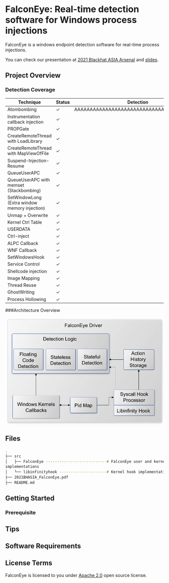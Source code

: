 # FalconEye: Real-time detection software for Windows process injections

FalconEye is a windows endpoint detection software for real-time process
injections.

You can check our presentation at [2021 Blackhat ASIA Arsenal](https://www.blackhat.com/asia-21/arsenal/schedule/#falconeye-windows-process-injection-techniques---catch-them-all-22612) and [slides](https://github.com/rajiv2790/FalconEye/blob/main/2021BHASIA_FalconEye.pdf).

## Project Overview

### Detection Coverage
| Technique     | Status        | Detection  |
| ------------- | ------------- | -----------|
| Atombombing   | &check;       | AAAAAAAAAAAAAAAAAAAAAAAAAAAAAAAAAAAAAAAAA  |
| Instrumentation callback injection      | &check;        |    |
| PROPGate | &check;       |    |
| CreateRemoteThread with LoadLibrary| &check;       |    |
| CreateRemoteThread with MapViewOfFile | &check;       |    |
| Suspend-Injection-Resume | &check;       |    |
| QueueUserAPC | &check;       |    |
| QueueUserAPC with memset (Stackbombing) | &check;       |    |
| SetWindowLong (Extra window memory injection) | &check;       |    |
| Unmap + Overwrite | &check;       |    |
| Kernel Ctrl Table | &check;       |    |
| USERDATA | &check;       |    |
| Ctrl-inject | &check;       |    |
| ALPC Callback | &check;       |    |
| WNF Callback | &check;       |    |
| SetWindowsHook | &check;       |    |
| Service Control | &check;       |    |
| Shellcode injection | &check;       |    |
| Image Mapping | &check;       |    |
| Thread Reuse | &check;       |    |
| GhostWriting | &check;       |    |
| Process Hollowing | &check;       |    |

###Architecture Overview

![alt text](diagrams/FalconEye_Software_Architecture.png)

## Files
```bash
.
├── src 
│   ├── FalconEye ---------------------------# FalconEye user and kernel space
implementations
│   └── libinfinityhook ---------------------# Kernel hook implementation
├── 2021BHASIA_FalconEye.pdf
├── README.md
```

## Getting Started


### Prerequisite


## Tips

## Software Requirements

## License Terms
FalconEye is licensed to you under [Apache 2.0](COPYING) open source license. 
